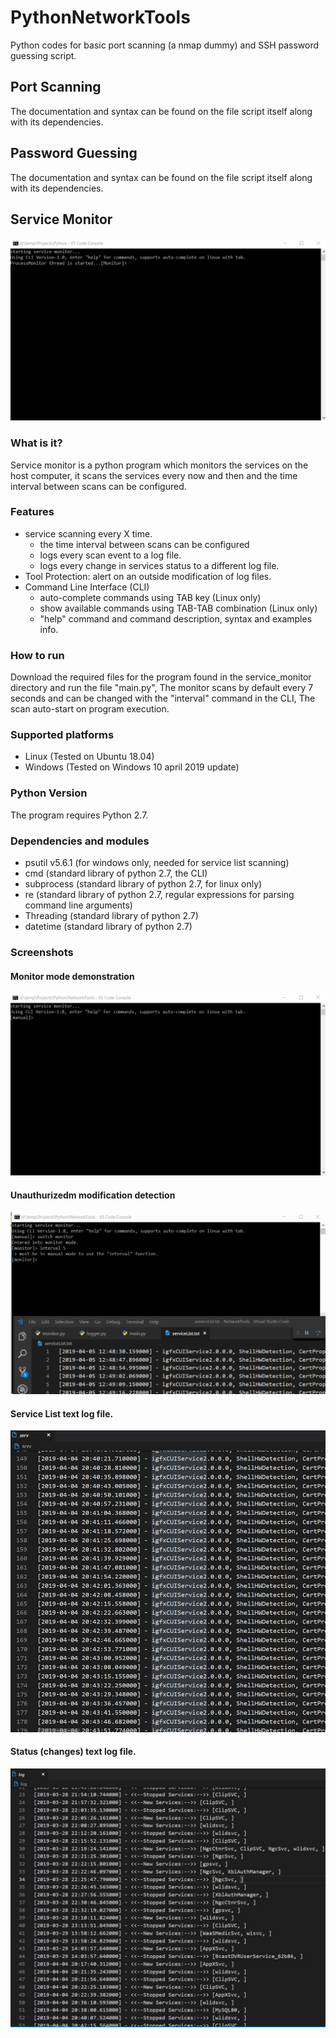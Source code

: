 # PythonNetworkTools
Python codes for basic port scanning (a nmap dummy) and SSH password guessing script.

## Port Scanning
The documentation and syntax can be found on the file script itself along with its dependencies.

## Password Guessing
The documentation and syntax can be found on the file script itself along with its dependencies.

## Service Monitor
![](service_monitor_diff_command.gif)
### What is it?
Service monitor is a python program which monitors the services on the host computer, it  scans the services every now and then and the time interval between scans can be configured.

### Features
- service scanning every X time.
    - the time interval between scans can be configured
    - logs every scan event to a log file.
    - logs every change in services status to a different log file.
- Tool Protection: alert on an outside modification of log files.
- Command Line Interface (CLI)
    - auto-complete commands using TAB key (Linux only)
    - show available commands using TAB-TAB combination (Linux only)
    - "help" command and command description, syntax and examples info.

### How to run
Download the required files for the program found in the service_monitor directory and run the file "main.py", The monitor scans by default every 7 seconds and can be changed with the "interval" command in the CLI, The scan auto-start on program execution.

### Supported platforms
- Linux (Tested on Ubuntu 18.04)
- Windows (Tested on Windows 10 april 2019 update)

### Python Version
The program requires Python 2.7.

### Dependencies and modules
- psutil v5.6.1 (for windows only, needed for service list scanning)
- cmd (standard library of python 2.7, the CLI)
- subprocess (standard library of python 2.7, for linux only)
- re (standard library of python 2.7, regular expressions for parsing command line arguments)
- Threading (standard library of python 2.7)
- datetime (standard library of python 2.7)

### Screenshots
#### Monitor mode demonstration
![](service_monitor_mode_demo.gif)
#### Unauthurizedm modification detection
![](service_monitor_modify_detection_demo.gif)
#### Service List text log file.
![](service_monitor_servicelist_text.jpg)
#### Status (changes) text log file.
![](service_monitor_statuslog_text.jpg)

